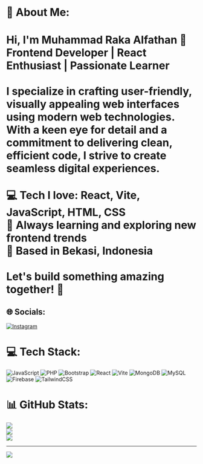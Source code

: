 # 💫 About Me:
# Hi, I'm Muhammad Raka Alfathan 👋  <br>**Frontend Developer | React Enthusiast | Passionate Learner**  <br><br>I specialize in crafting user-friendly, visually appealing web interfaces using modern web technologies. With a keen eye for detail and a commitment to delivering clean, efficient code, I strive to create seamless digital experiences.  <br><br>💻 Tech I love: React, Vite, JavaScript, HTML, CSS  <br>🌟 Always learning and exploring new frontend trends  <br>📍 Based in Bekasi, Indonesia  <br><br>Let's build something amazing together! 🚀  <br>


## 🌐 Socials:
[![Instagram](https://img.shields.io/badge/Instagram-%23E4405F.svg?logo=Instagram&logoColor=white)](https://instagram.com/rakalfthan_) 

# 💻 Tech Stack:
![JavaScript](https://img.shields.io/badge/javascript-%23323330.svg?style=for-the-badge&logo=javascript&logoColor=%23F7DF1E) ![PHP](https://img.shields.io/badge/php-%23777BB4.svg?style=for-the-badge&logo=php&logoColor=white) ![Bootstrap](https://img.shields.io/badge/bootstrap-%238511FA.svg?style=for-the-badge&logo=bootstrap&logoColor=white) ![React](https://img.shields.io/badge/react-%2320232a.svg?style=for-the-badge&logo=react&logoColor=%2361DAFB) ![Vite](https://img.shields.io/badge/vite-%23646CFF.svg?style=for-the-badge&logo=vite&logoColor=white) ![MongoDB](https://img.shields.io/badge/MongoDB-%234ea94b.svg?style=for-the-badge&logo=mongodb&logoColor=white) ![MySQL](https://img.shields.io/badge/mysql-4479A1.svg?style=for-the-badge&logo=mysql&logoColor=white) ![Firebase](https://img.shields.io/badge/firebase-a08021?style=for-the-badge&logo=firebase&logoColor=ffcd34) ![TailwindCSS](https://img.shields.io/badge/tailwindcss-%2338B2AC.svg?style=for-the-badge&logo=tailwind-css&logoColor=white)
# 📊 GitHub Stats:
![](https://github-readme-stats.vercel.app/api?username=Yoo013&theme=dark&hide_border=false&include_all_commits=false&count_private=false)<br/>
![](https://github-readme-streak-stats.herokuapp.com/?user=Yoo013&theme=dark&hide_border=false)<br/>
![](https://github-readme-stats.vercel.app/api/top-langs/?username=Yoo013&theme=dark&hide_border=false&include_all_commits=false&count_private=false&layout=compact)

---
[![](https://visitcount.itsvg.in/api?id=Yoo013&icon=0&color=0)](https://visitcount.itsvg.in)

<!-- Proudly created with GPRM ( https://gprm.itsvg.in ) -->
